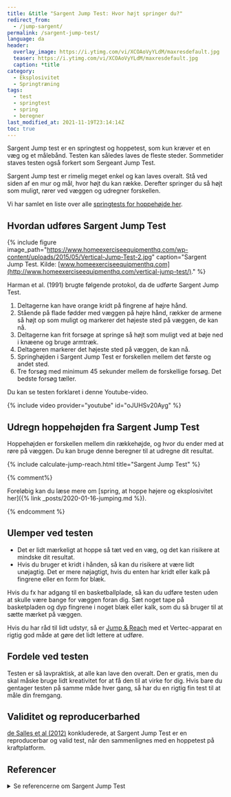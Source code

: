```yaml
---
title: &title "Sargent Jump Test: Hvor højt springer du?"
redirect_from:
  - /jump-sargent/
permalink: /sargent-jump-test/
language: da
header:
  overlay_image: https://i.ytimg.com/vi/XCOAoVyYLdM/maxresdefault.jpg
  teaser: https://i.ytimg.com/vi/XCOAoVyYLdM/maxresdefault.jpg
  caption: *title
category:
  - Eksplosivitet
  - Springtræning
tags:
  - test
  - springtest
  - spring
  - beregner
last_modified_at: 2021-11-19T23:14:14Z
toc: true
---
```


Sargent Jump test er en springtest og hoppetest, som kun kræver et en væg og et målebånd. Testen kan således laves de fleste steder. Sommetider staves testen også forkert som Sergeant Jump Test.

Sargent Jump test er rimelig meget enkel og kan laves overalt. Stå ved siden af en mur og mål, hvor højt du kan række. Derefter springer du så højt som muligt, rører ved væggen og udregner forskellen.

Vi har samlet en liste over alle [springtests for hoppehøjde her](/springtests-hoppehoejde/).

## Hvordan udføres Sargent Jump Test

{% include figure image_path="https://www.homeexerciseequipmenthq.com/wp-content/uploads/2015/05/Vertical-Jump-Test-2.jpg" caption="Sargent Jump Test. Kilde: [www.homeexerciseequipmenthq.com](http://www.homeexerciseequipmenthq.com/vertical-jump-test/)." %}

Harman et al. (1991) brugte følgende protokol, da de udførte Sargent Jump Test.

1. Deltagerne kan have orange kridt på fingrene af højre hånd.
2. Stående på flade fødder med væggen på højre hånd, rækker de armene så højt op som muligt og markerer det højeste sted på væggen, de kan nå.
3. Deltagerne kan frit forsøge at springe så højt som muligt ved at bøje ned i knæene og bruge armtræk.
4. Deltageren markerer det højeste sted på væggen, de kan nå.
5. Springhøjden i Sargent Jump Test er forskellen mellem det første og andet sted.
6. Tre forsøg med minimum 45 sekunder mellem de forskellige forsøg. Det bedste forsøg tæller.

Du kan se testen forklaret i denne Youtube-video.

{% include video provider="youtube" id="oJUHSv20Ayg" %}

## Udregn hoppehøjden fra Sargent Jump Test

Hoppehøjden er forskellen mellem din rækkehøjde, og hvor du ender med at røre på væggen. Du kan bruge denne beregner til at udregne dit resultat.

{% include calculate-jump-reach.html title="Sargent Jump Test" %}

{% comment%}

Foreløbig kan du læse mere om [spring, at hoppe højere og eksplosivitet her]({% link _posts/2020-01-16-jumping.md %}).

{% endcomment %}

## Ulemper ved testen

- Det er lidt mærkeligt at hoppe så tæt ved en væg, og det kan risikere at mindske dit resultat.
- Hvis du bruger et kridt i hånden, så kan du risikere at være lidt unøjagtig. Det er mere nøjagtigt, hvis du enten har kridt eller kalk på fingrene eller en form for blæk.

Hvis du fx har adgang til en basketballplade, så kan du udføre testen uden at skulle være bange for væggen foran dig. Sæt noget tape på basketpladen og dyp fingrene i noget blæk eller kalk, som du så bruger til at sætte mærket på væggen.

Hvis du har råd til lidt udstyr, så er [Jump & Reach](/jump-reach/) med et Vertec-apparat en rigtig god måde at gøre det lidt lettere at udføre.

## Fordele ved testen

Testen er så lavpraktisk, at alle kan lave den overalt. Den er gratis, men du skal måske bruge lidt kreativitet for at få den til at virke for dig. Hvis bare du gentager testen på samme måde hver gang, så har du en rigtig fin test til at måle din fremgang.

## Validitet og reproducerbarhed

[de Salles et al (2012)](https://www.ncbi.nlm.nih.gov/pmc/articles/PMC3588680/) konkluderede, at Sargent Jump Test er en reproducerbar og valid test, når den sammenlignes med en hoppetest på kraftplatform.

## Referencer

<details markdown="1">
  <summary>Se referencerne om Sargent Jump Test</summary>

- [www.brianmac.co.uk](https://www.brianmac.co.uk/sgtjump.htm)
- [www.topendsports.com](https://www.topendsports.com/testing/tests/vertjump.htm)
</details>
